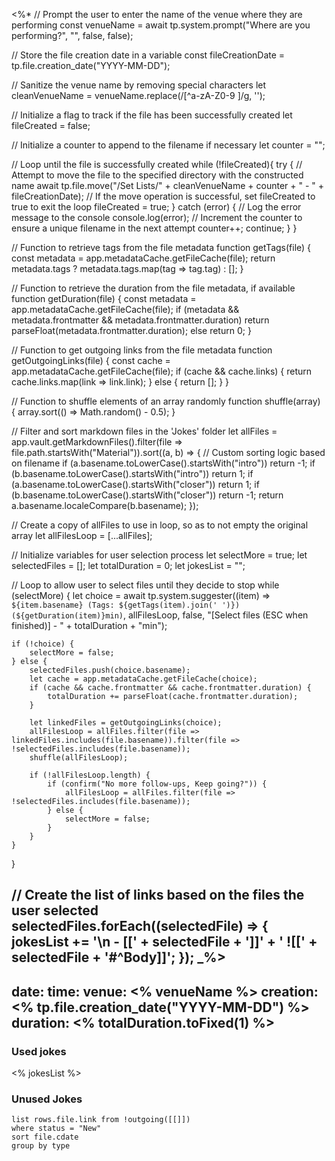 
<%*
// Prompt the user to enter the name of the venue where they are performing
const venueName = await tp.system.prompt("Where are you performing?", "", false, false);

// Store the file creation date in a variable
const fileCreationDate = tp.file.creation_date("YYYY-MM-DD");

// Sanitize the venue name by removing special characters
let cleanVenueName = venueName.replace(/[^a-zA-Z0-9 ]/g, '');

// Initialize a flag to track if the file has been successfully created
let fileCreated = false;

// Initialize a counter to append to the filename if necessary
let counter = "";

// Loop until the file is successfully created
while (!fileCreated){
    try {
        // Attempt to move the file to the specified directory with the constructed name
        await tp.file.move("/Set Lists/" + cleanVenueName + counter + " - " + fileCreationDate);
        // If the move operation is successful, set fileCreated to true to exit the loop
        fileCreated = true;
    } catch (error) {
        // Log the error message to the console
        console.log(error);
        // Increment the counter to ensure a unique filename in the next attempt
        counter++;
        continue;
    }
}

// Function to retrieve tags from the file metadata
function getTags(file) {
    const metadata = app.metadataCache.getFileCache(file);
    return metadata.tags ? metadata.tags.map(tag => tag.tag) : [];
}

// Function to retrieve the duration from the file metadata, if available
function getDuration(file) {
    const metadata = app.metadataCache.getFileCache(file);
    if (metadata && metadata.frontmatter && metadata.frontmatter.duration)
        return parseFloat(metadata.frontmatter.duration);
    else
        return 0;
}

// Function to get outgoing links from the file metadata
function getOutgoingLinks(file) {
    const cache = app.metadataCache.getFileCache(file);
    if (cache && cache.links) {
        return cache.links.map(link => link.link);
    } else {
        return [];
    }
}

// Function to shuffle elements of an array randomly
function shuffle(array) {
    array.sort(() => Math.random() - 0.5);
}

// Filter and sort markdown files in the 'Jokes' folder
let allFiles = app.vault.getMarkdownFiles().filter(file => file.path.startsWith("Material")).sort((a, b) => {
    // Custom sorting logic based on filename
    if (a.basename.toLowerCase().startsWith("intro")) return -1;
    if (b.basename.toLowerCase().startsWith("intro")) return 1;
    if (a.basename.toLowerCase().startsWith("closer")) return 1;
    if (b.basename.toLowerCase().startsWith("closer")) return -1;
    return a.basename.localeCompare(b.basename);
});

// Create a copy of allFiles to use in loop, so as to not empty the original array
let allFilesLoop = [...allFiles];

// Initialize variables for user selection process
let selectMore = true;
let selectedFiles = [];
let totalDuration = 0;
let jokesList = "";

// Loop to allow user to select files until they decide to stop
while (selectMore) {
    let choice = await tp.system.suggester((item) => `${item.basename} (Tags: ${getTags(item).join(' ')}) (${getDuration(item)}min)`, allFilesLoop, false, "[Select files (ESC when finished)] - " + totalDuration + "min");
    
    if (!choice) {
        selectMore = false;
    } else {
        selectedFiles.push(choice.basename);
        let cache = app.metadataCache.getFileCache(choice);
        if (cache && cache.frontmatter && cache.frontmatter.duration) {
            totalDuration += parseFloat(cache.frontmatter.duration);
        }
        
        let linkedFiles = getOutgoingLinks(choice);
        allFilesLoop = allFiles.filter(file => linkedFiles.includes(file.basename)).filter(file => !selectedFiles.includes(file.basename));
        shuffle(allFilesLoop);
        
        if (!allFilesLoop.length) {
            if (confirm("No more follow-ups, Keep going?")) {
                allFilesLoop = allFiles.filter(file => !selectedFiles.includes(file.basename));
            } else {
                selectMore = false;
            }
        }
    } 
}

// Create the list of links based on the files the user selected
selectedFiles.forEach((selectedFile) => {
    jokesList += '\n - [[' + selectedFile + ']]' + ' ![[' + selectedFile + '#^Body]]';
});
_%>
---
date: 
time: 
venue: <% venueName %>
creation: <% tp.file.creation_date("YYYY-MM-DD") %>
duration: <% totalDuration.toFixed(1) %>
---
### Used jokes
<% jokesList %>

### Unused Jokes 
```dataview
list rows.file.link from !outgoing([[]])
where status = "New"
sort file.cdate
group by type
```
